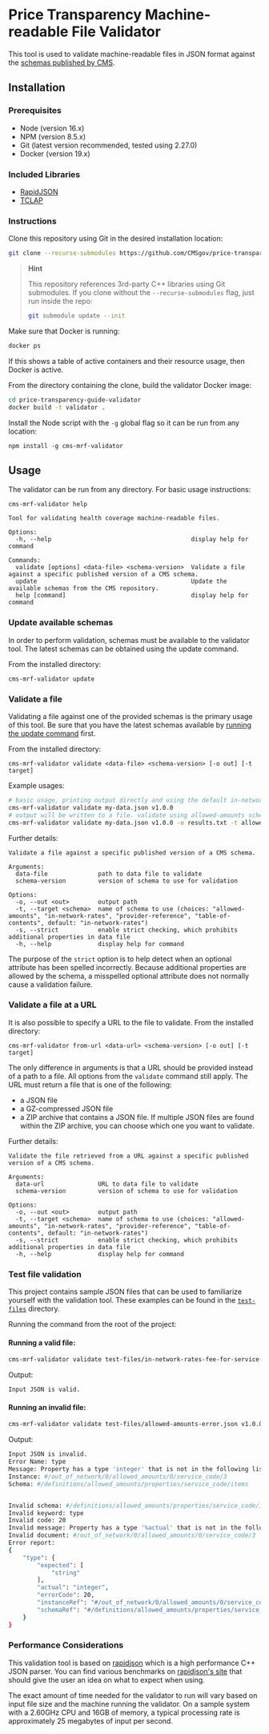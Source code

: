 # Price Transparency Machine-readable File Validator

This tool is used to validate machine-readable files in JSON format against the [schemas published by CMS](https://github.com/CMSgov/price-transparency-guide).

## Installation

### Prerequisites

- Node (version 16.x)
- NPM (version 8.5.x)
- Git (latest version recommended, tested using 2.27.0)
- Docker (version 19.x)

### Included Libraries

- [RapidJSON](https://rapidjson.org)
- [TCLAP](https://tclap.sourceforge.net)

### Instructions

Clone this repository using Git in the desired installation location:

```bash
git clone --recurse-submodules https://github.com/CMSgov/price-transparency-guide-validator.git
```

> **Hint**
>
> This repository references 3rd-party C++ libraries using Git submodules. If you clone without the `--recurse-submodules` flag, just run inside the repo:
>
> ```bash
> git submodule update --init
> ```

Make sure that Docker is running:

```bash
docker ps
```

If this shows a table of active containers and their resource usage, then Docker is active.

From the directory containing the clone, build the validator Docker image:

```bash
cd price-transparency-guide-validator
docker build -t validator .
```

Install the Node script with the `-g` global flag so it can be run from any location:

```
npm install -g cms-mrf-validator
```

## Usage

The validator can be run from any directory. For basic usage instructions:

```
cms-mrf-validator help
```

```
Tool for validating health coverage machine-readable files.

Options:
  -h, --help                                       display help for command

Commands:
  validate [options] <data-file> <schema-version>  Validate a file against a specific published version of a CMS schema.
  update                                           Update the available schemas from the CMS repository.
  help [command]                                   display help for command
```

### Update available schemas

In order to perform validation, schemas must be available to the validator tool. The latest schemas can be obtained using the update command.

From the installed directory:

```
cms-mrf-validator update
```

### Validate a file

Validating a file against one of the provided schemas is the primary usage of this tool. Be sure that you have the latest schemas available by [running the update command](#update-available-schemas) first.

From the installed directory:

```
cms-mrf-validator validate <data-file> <schema-version> [-o out] [-t target]
```

Example usages:

```bash
# basic usage, printing output directly and using the default in-network-rates schema
cms-mrf-validator validate my-data.json v1.0.0
# output will be written to a file. validate using allowed-amounts schema
cms-mrf-validator validate my-data.json v1.0.0 -o results.txt -t allowed-amounts
```

Further details:

```
Validate a file against a specific published version of a CMS schema.

Arguments:
  data-file              path to data file to validate
  schema-version         version of schema to use for validation

Options:
  -o, --out <out>        output path
  -t, --target <schema>  name of schema to use (choices: "allowed-amounts", "in-network-rates", "provider-reference", "table-of-contents", default: "in-network-rates")
  -s, --strict           enable strict checking, which prohibits additional properties in data file
  -h, --help             display help for command
```

The purpose of the `strict` option is to help detect when an optional attribute has been spelled incorrectly. Because additional properties are allowed by the schema, a misspelled optional attribute does not normally cause a validation failure.

### Validate a file at a URL

It is also possible to specify a URL to the file to validate. From the installed directory:

```
cms-mrf-validator from-url <data-url> <schema-version> [-o out] [-t target]
```

The only difference in arguments is that a URL should be provided instead of a path to a file. All options from the `validate` command still apply. The URL must return a file that is one of the following:

- a JSON file
- a GZ-compressed JSON file
- a ZIP archive that contains a JSON file. If multiple JSON files are found within the ZIP archive, you can choose which one you want to validate.

Further details:

```
Validate the file retrieved from a URL against a specific published version of a CMS schema.

Arguments:
  data-url               URL to data file to validate
  schema-version         version of schema to use for validation

Options:
  -o, --out <out>        output path
  -t, --target <schema>  name of schema to use (choices: "allowed-amounts", "in-network-rates", "provider-reference", "table-of-contents", default: "in-network-rates")
  -s, --strict           enable strict checking, which prohibits additional properties in data file
  -h, --help             display help for command
```

### Test file validation

This project contains sample JSON files that can be used to familiarize yourself with the validation tool. These examples can be found in the [`test-files`](https://github.com/CMSgov/price-transparency-guide-validator/tree/documentation/test-files) directory.

Running the command from the root of the project:

#### Running a valid file:

```bash
cms-mrf-validator validate test-files/in-network-rates-fee-for-service-sample.json v1.0.0
```

Output:

```
Input JSON is valid.
```

#### Running an invalid file:

```bash
cms-mrf-validator validate test-files/allowed-amounts-error.json v1.0.0 -t allowed-amounts
```

Output:

```bash
Input JSON is invalid.
Error Name: type
Message: Property has a type 'integer' that is not in the following list: 'string'.
Instance: #/out_of_network/0/allowed_amounts/0/service_code/3
Schema: #/definitions/allowed_amounts/properties/service_code/items


Invalid schema: #/definitions/allowed_amounts/properties/service_code/items
Invalid keyword: type
Invalid code: 20
Invalid message: Property has a type '%actual' that is not in the following list: '%expected'.
Invalid document: #/out_of_network/0/allowed_amounts/0/service_code/3
Error report:
{
    "type": {
        "expected": [
            "string"
        ],
        "actual": "integer",
        "errorCode": 20,
        "instanceRef": "#/out_of_network/0/allowed_amounts/0/service_code/3",
        "schemaRef": "#/definitions/allowed_amounts/properties/service_code/items"
    }
}
```

### Performance Considerations

This validation tool is based on [rapidjson](https://rapidjson.org/) which is a high performance C++ JSON parser. You can find various benchmarks on [rapidjson's site](https://rapidjson.org/md_doc_performance.html) that should give the user an idea on what to expect when using.

The exact amount of time needed for the validator to run will vary based on input file size and the machine running the validator. On a sample system with a 2.60GHz CPU and 16GB of memory, a typical processing rate is approximately 25 megabytes of input per second.
